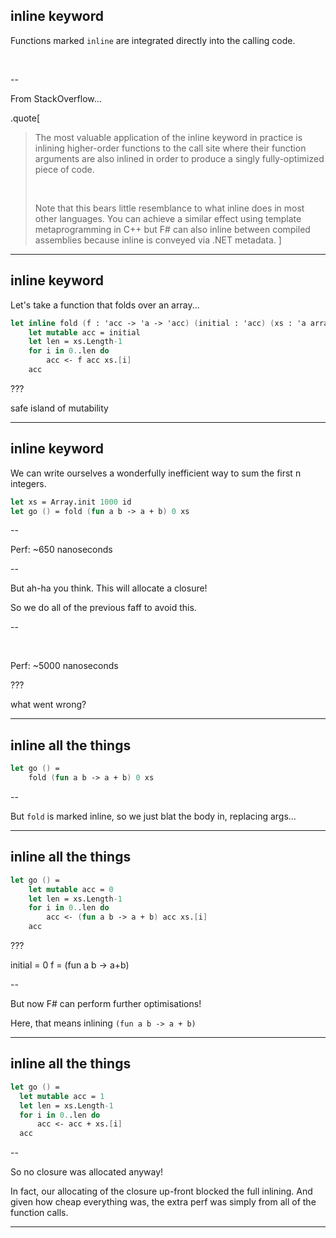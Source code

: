 
## inline keyword

Functions marked `inline` are integrated directly into the calling code.

&nbsp;

--

From StackOverflow...

.quote[
> The most valuable application of the inline keyword in practice is inlining
higher-order functions to the call site where their function arguments are also
inlined in order to produce a singly fully-optimized piece of code.
>
> &nbsp;
>
> Note that this bears little resemblance to what inline does in most other languages.
You can achieve a similar effect using template metaprogramming in C++ but F# can
also inline between compiled assemblies because inline is conveyed via .NET metadata.
]

---

## inline keyword

Let's take a function that folds over an array...

```fsharp
let inline fold (f : 'acc -> 'a -> 'acc) (initial : 'acc) (xs : 'a array) : 'acc =
    let mutable acc = initial
    let len = xs.Length-1
    for i in 0..len do
        acc <- f acc xs.[i]
    acc
```

???

safe island of mutability

---

## inline keyword

We can write ourselves a wonderfully inefficient way to sum the first n integers.

```fsharp
let xs = Array.init 1000 id
let go () = fold (fun a b -> a + b) 0 xs
```

--

Perf: ~650 nanoseconds

--

But ah-ha you think. This will allocate a closure!

So we do all of the previous faff to avoid this.

--

&nbsp;

Perf: ~5000 nanoseconds

???

what went wrong?

---

## inline all the things

```fsharp
let go () =
    fold (fun a b -> a + b) 0 xs
```

--

But `fold` is marked inline, so we just blat the body in, replacing args...

---

## inline all the things

```fsharp
let go () =
    let mutable acc = 0
    let len = xs.Length-1
    for i in 0..len do
        acc <- (fun a b -> a + b) acc xs.[i]
    acc
```

???

initial = 0
f = (fun a b -> a+b)

--

But now F\# can perform further optimisations!

Here, that means inlining `(fun a b -> a + b)`

---

## inline all the things

```fsharp
let go () =
  let mutable acc = 1
  let len = xs.Length-1
  for i in 0..len do
      acc <- acc + xs.[i]
  acc
```

--

So no closure was allocated anyway!

In fact, our allocating of the closure up-front  blocked the full inlining.
And given how cheap everything was, the extra perf was simply from all of the function calls.

---
